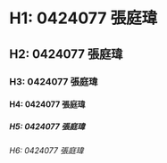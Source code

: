 # H1: 0424077 張庭瑋
## H2: 0424077 張庭瑋
### H3: 0424077 張庭瑋
#### H4: 0424077 張庭瑋
##### H5: 0424077 張庭瑋
###### H6: 0424077 張庭瑋
